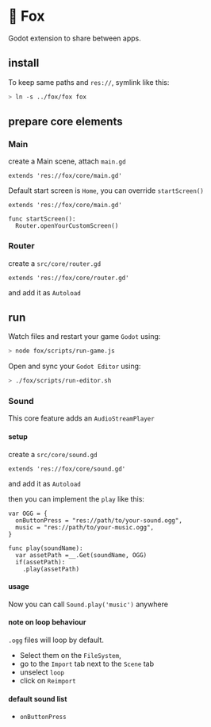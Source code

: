 # 🦊 Fox

Godot extension to share between apps.

## install

To keep same paths and `res://`, symlink like this:

```sh
> ln -s ../fox/fox fox
```

## prepare core elements

### Main

create a Main scene, attach `main.gd`

```gdscript
extends 'res://fox/core/main.gd'
```

Default start screen is `Home`, you can override `startScreen()`

```gdscript
extends 'res://fox/core/main.gd'

func startScreen():
  Router.openYourCustomScreen()
```

### Router

create a `src/core/router.gd`

```gdscript
extends 'res://fox/core/router.gd'
```

and add it as `Autoload`

## run

Watch files and restart your game `Godot` using:

```sh
> node fox/scripts/run-game.js
```

Open and sync your `Godot Editor` using:

```sh
> ./fox/scripts/run-editor.sh
```

### Sound

This core feature adds an `AudioStreamPlayer`

#### setup

create a `src/core/sound.gd`

```gdscript
extends 'res://fox/core/sound.gd'
```

and add it as `Autoload`

then you can implement the `play` like this:

```gdscript
var OGG = {
  onButtonPress = "res://path/to/your-sound.ogg",
  music = "res://path/to/your-music.ogg",
}

func play(soundName):
  var assetPath =__.Get(soundName, OGG)
  if(assetPath):
    .play(assetPath)
```

#### usage

Now you can call `Sound.play('music')` anywhere

#### note on loop behaviour

`.ogg` files will loop by default.

- Select them on the `FileSystem`,
- go to the `Import` tab next to the `Scene` tab
- unselect `loop`
- click on `Reimport`

#### default sound list

- `onButtonPress`
